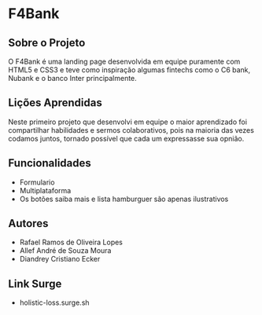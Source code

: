 # F4Bank

## Sobre o Projeto

O F4Bank é uma landing page desenvolvida em equipe puramente com HTML5 e CSS3 e teve como inspiração algumas fintechs como o C6 bank, Nubank e o banco Inter principalmente.

## Lições Aprendidas

Neste primeiro projeto que desenvolvi em equipe o maior aprendizado foi compartilhar habilidades e sermos colaborativos, pois na maioria das vezes codamos juntos, tornado possível que cada um expressasse sua opnião.

## Funcionalidades

- Formulario
- Multiplataforma
- Os botões saiba mais e lista hamburguer são apenas ilustrativos

## Autores

- Rafael Ramos de Oliveira Lopes
- Allef André de Souza Moura
- Diandrey Cristiano Ecker



## Link Surge

-  holistic-loss.surge.sh
